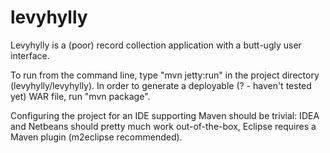 levyhylly
=========

Levyhylly is a (poor) record collection application with a butt-ugly user interface.

To run from the command line, type "mvn jetty:run" in the project directory (levyhylly/levyhylly). In order to generate a deployable (? - haven't tested yet) WAR file, run "mvn package".

Configuring the project for an IDE supporting Maven should be trivial: IDEA and Netbeans should pretty much work out-of-the-box, Eclipse requires a Maven plugin (m2eclipse recommended).
